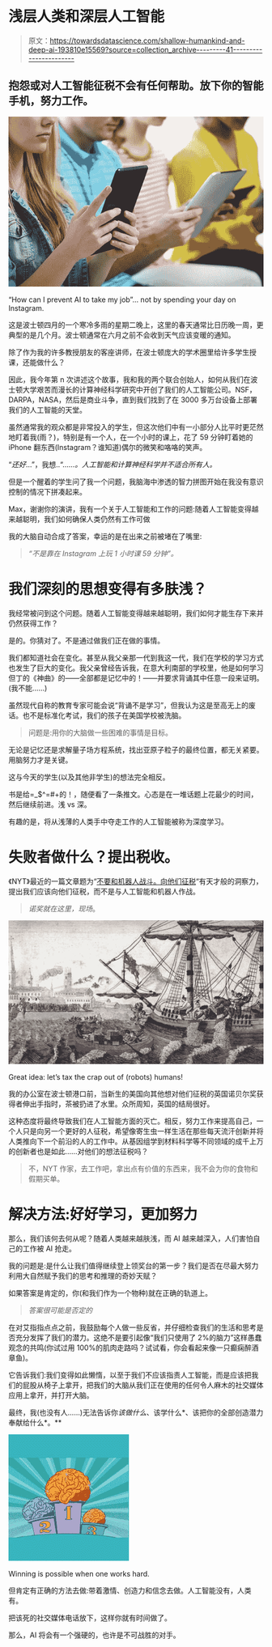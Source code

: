 # 浅层人类和深层人工智能

> 原文：<https://towardsdatascience.com/shallow-humankind-and-deep-ai-193810e15569?source=collection_archive---------41----------------------->

## 抱怨或对人工智能征税不会有任何帮助。放下你的智能手机，努力工作。

![](img/bd797fc33b458997b532f5b662818db4.png)

“How can I prevent AI to take my job”… not by spending your day on Instagram.

这是波士顿四月的一个寒冷多雨的星期二晚上，这里的春天通常比日历晚一周，更典型的是几个月。波士顿通常在六月之前不会收到天气应该变暖的通知。

除了作为我的许多教授朋友的客座讲师，在波士顿庞大的学术圈里给许多学生授课，还能做什么？

因此，我今年第 n 次讲述这个故事，我和我的两个联合创始人，如何从我们在波士顿大学艰苦而漫长的计算神经科学研究中开创了我们的人工智能公司。NSF，DARPA，NASA，然后是商业斗争，直到我们找到了在 3000 多万台设备上部署我们的人工智能的天堂。

虽然通常我的观众都是非常投入的学生，但这次他们中有一小部分人比平时更茫然地盯着我(雨？)，特别是有一个人，在一个小时的课上，花了 59 分钟盯着她的 iPhone 翻东西(Instagram？谁知道)偶尔的微笑和咯咯的笑声。

“*还好*…”，我想..“……*。人工智能和计算神经科学并不适合所有人。*

但是一个醒着的学生问了我一个问题，我脑海中渗透的智力拼图开始在我没有意识控制的情况下拼凑起来。

Max，谢谢你的演讲，我有一个关于人工智能和工作的问题:随着人工智能变得越来越聪明，我们如何确保人类仍然有工作可做

我的大脑自动合成了答案，幸运的是在出来之前被堵在了嘴里:

> *“不是靠在 Instagram 上玩 1 小时课 59 分钟”。*

# 我们深刻的思想变得有多肤浅？

我经常被问到这个问题。随着人工智能变得越来越聪明，我们如何才能生存下来并仍然获得工作？

是的。你猜对了。不是通过做我们正在做的事情。

我们都知道社会在变化。甚至从我父亲那一代到我这一代，我们在学校的学习方式也发生了巨大的变化。我父亲曾经告诉我，在意大利南部的学校里，他是如何学习但丁的《神曲》的——全部都是记忆中的！——并要求背诵其中任意一段来证明。(我不能……)

虽然现代自称的教育专家可能会说“背诵不是学习”，但我认为这是至高无上的废话。也不是标准化考试，我们的孩子在美国学校被洗脑。

> 问题是:用你的大脑做一些困难的事情是目标。

无论是记忆还是求解量子场方程系统，找出亚原子粒子的最终位置，都无关紧要。用脑努力才是关键。

这与今天的学生(以及其他非学生)的想法完全相反。

书是给=_$^=#+的！，随便看了一条推文。心态是在一堆话题上花最少的时间，然后继续前进。浅 vs 深。

有趣的是，将从浅薄的人类手中夺走工作的人工智能被称为深度学习。

# **失败者做什么？提出税收。**

《NYT》最近的一篇文章题为“[不要和机器人战斗。向他们征税](https://www.nytimes.com/2019/02/23/sunday-review/tax-artificial-intelligence.html)“有天才般的洞察力，提出我们应该向他们征税，而不是与人工智能和机器人作战。

> *诺奖就在这里，现场*。

![](img/b2af764b284799b86066fa3302ef9cfb.png)

Great idea: let’s tax the crap out of (robots) humans!

我的办公室在波士顿港口前，当新生的美国向其他想对他们征税的英国诺贝尔奖获得者伸出手指时，茶被扔进了水里。众所周知，英国的结局很好。

这种态度将最终导致我们在人工智能方面的灭亡。相反，努力工作来提高自己，一个人只是向另一个更好的人征税，希望像寄生虫一样生活在那些每天流汗创新并将人类推向下一个前沿的人的工作中。从基因组学到材料科学等不同领域的成千上万的创新者也是如此……对他们的想法征税吗？

> 不，NYT 作家，去工作吧，拿出点有价值的东西来，我不会为你的食物和假期买单。

# **解决方法:好好学习，更加努力**

那么，我们该何去何从呢？随着人类越来越肤浅，而 AI 越来越深入，人们害怕自己的工作被 AI 抢走。

我的问题是:是什么让我们值得继续登上领奖台的第一步？我们是否在尽最大努力利用大自然赋予我们的思考和推理的奇妙天赋？

如果答案是肯定的，你(和我们作为一个物种)就在正确的轨道上。

> *答案很可能是否定的*

在对艾指指点点之前，我鼓励每个人做一些反省，并仔细检查我们的生活和思考是否充分发挥了我们的潜力。这绝不是要引起像“我们只使用了 2%的脑力”这样愚蠢观念的共鸣(你试过用 100%的肌肉走路吗？试试看，你会看起来像一只癫痫醉酒章鱼)。

它告诉我们:我们变得如此懒惰，以至于我们不应该指责人工智能，而是应该把我们的屁股从椅子上拿开，把我们的大脑从我们正在使用的任何令人麻木的社交媒体应用上拿开，并打开大脑。

最终，我(也没有人……)无法告诉你*该做什么*、该学什么*、该把你的全部创造潜力奉献给什么*。**

![](img/7173976aede244ccde958e31cbf9a6d6.png)

Winning is possible when one works hard.

但肯定有正确的方法去做:带着激情、创造力和信念去做。人工智能没有，人类有。

把该死的社交媒体电话放下，这样你就有时间做了。

那么，AI 将会有一个强硬的，也许是不可战胜的对手。